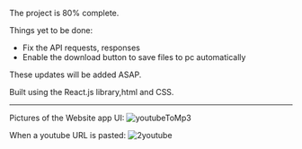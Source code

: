 The project is 80% complete.

Things yet to be done:
* Fix the API requests, responses
* Enable the download button to save files to pc automatically

These updates will be added ASAP.

Built using the React.js library,html and CSS.

**************************************************************************************************************

Pictures of the Website app UI:
![youtubeToMp3](https://github.com/Tshibanda1/Youtube-to-Mp3-Downloader/assets/118852771/b2c63178-7803-41ec-8b58-1ce97083a6e2)

When a youtube URL is pasted:
![2youtube](https://github.com/Tshibanda1/Youtube-to-Mp3-Downloader/assets/118852771/760c6858-0079-475d-bc71-3bdd1da81c7b)


